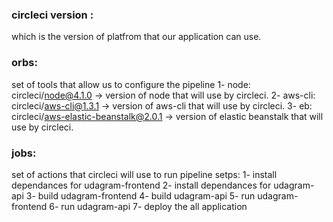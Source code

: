 ### circleci version : 
which is the version of platfrom that our application can use.

### orbs:
set of tools that allow us to configure the pipeline
1- node: circleci/node@4.1.0 -> version of node that will use by circleci.
2- aws-cli: circleci/aws-cli@1.3.1 -> version of aws-cli that will use by circleci.
3- eb: circleci/aws-elastic-beanstalk@2.0.1 -> version of elastic beanstalk
that will use by circleci.

### jobs:
set of actions that circleci will use to run pipeline
  setps:
      1- install dependances for udagram-frontend
      2- install dependances for udagram-api
      3- build udagram-frontend
      4- build udagram-api
      5- run udagram-frontend
      6- run udagram-api
      7- deploy the all application 































